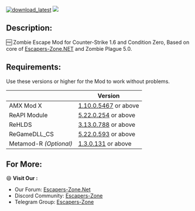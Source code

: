 [![download_latest](https://img.shields.io/badge/Download-Latest-red.svg)](https://github.com/z0h1r-LK/Zombie_Escape/releases/latest)  [![](https://img.shields.io/badge/MOD-Plugins-green.svg)](http://escapers-zone.net/viewforum.php?f=13&sid=8d8c450787bb956d25192fad35e4bb00)

## Description:
:free: Zombie Escape Mod for Counter-Strike 1.6 and Condition Zero, Based on core of [Escapers-Zone.NET](https://escapers-zone.net/) and Zombie Plague 5.0.

## Requirements:
Use these versions or higher for the Mod to work without problems.

| | Version |
| - | - |
| AMX Mod X | [1.10.0.5467](https://www.amxmodx.org/downloads-new.php?branch=master) or above |
| ReAPI Module | [5.22.0.254](https://github.com/s1lentq/reapi/tag/5.22.0.254) or above |
| ReHLDS | [3.13.0.788](https://github.com/dreamstalker/rehlds/releases/tag/3.13.0.788) or above |
| ReGameDLL_CS | [5.22.0.593](https://github.com/s1lentq/ReGameDLL_CS/releases/tag/5.22.0.593) or above |
| Metamod-R *(Optional)* | [1.3.0.131](https://github.com/theAsmodai/metamod-r/releases/tag/1.3.0.131) or above |

## For More:
:smile: **Visit Our :**
* Our Forum: [Escapers-Zone.Net](https://escapers-zone.net)
* Discord Community: [Escapers-Zone](https://discord.gg/fDRPN3EpqZ "https://discord.gg/fDRPN3EpqZ")
* Telegram Group: [Escapers-Zone](https://t.me/escapers_zone)